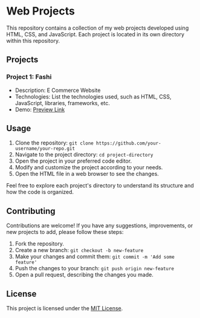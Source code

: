# Web Projects

This repository contains a collection of my web projects developed using HTML, CSS, and JavaScript. Each project is located in its own directory within this repository.

## Projects

### Project 1: Fashi 

- Description: E Commerce Website
- Technologies: List the technologies used, such as HTML, CSS, JavaScript, libraries, frameworks, etc.
- Demo: [Preview Link](https://fashi-webprojects.netlify.app)


## Usage

1. Clone the repository: `git clone https://github.com/your-username/your-repo.git`
2. Navigate to the project directory: `cd project-directory`
3. Open the project in your preferred code editor.
4. Modify and customize the project according to your needs.
5. Open the HTML file in a web browser to see the changes.

Feel free to explore each project's directory to understand its structure and how the code is organized.

## Contributing

Contributions are welcome! If you have any suggestions, improvements, or new projects to add, please follow these steps:

1. Fork the repository.
2. Create a new branch: `git checkout -b new-feature`
3. Make your changes and commit them: `git commit -m 'Add some feature'`
4. Push the changes to your branch: `git push origin new-feature`
5. Open a pull request, describing the changes you made.

## License

This project is licensed under the [MIT License](LICENSE).
